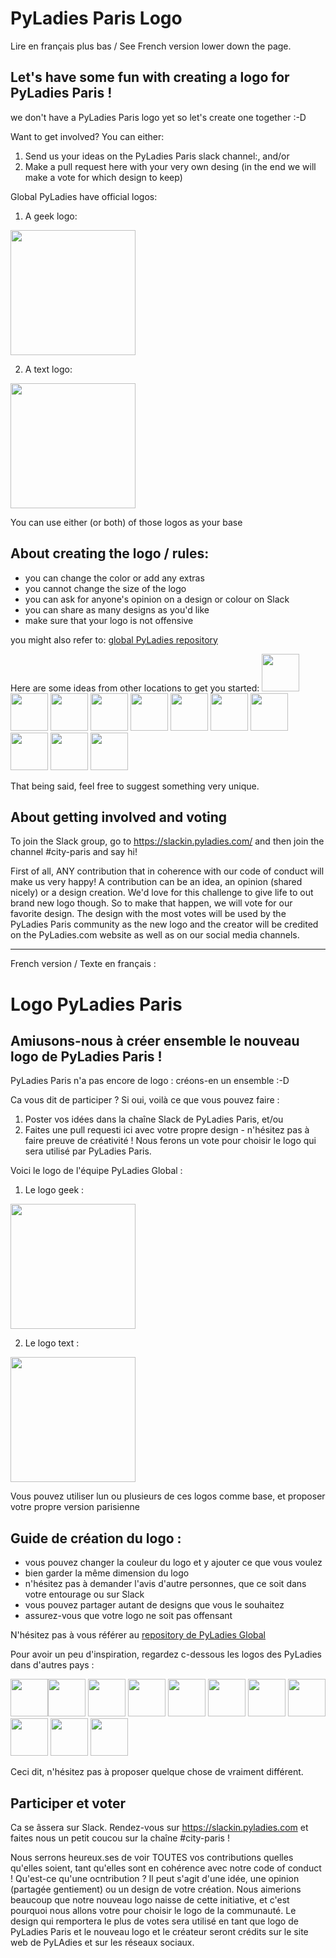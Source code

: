 # PyLadies Paris Logo

Lire en français plus bas / See French version lower down the page.

## Let's have some fun with creating a logo for PyLadies Paris !

we don't have a PyLadies Paris logo yet so let's create one together :-D

Want to get involved? You can either:
1. Send us your ideas on the PyLadies Paris slack channel:, and/or
2. Make a pull request here with your very own desing (in the end we will make a vote for which design to keep)

Global PyLadies have official logos:

1. A geek logo:
<img src="https://github.com/pyladies/pyladies-assets/blob/master/geek/png/pylady_geek_full_standard.png" width="200">

2. A text logo: 
<img src="https://github.com/pyladies/pyladies-assets/blob/master/wordmark/png/pyladies_wordmark_standard_black.png" width="200">

You can use either (or both) of those logos as your base

## About creating the logo / rules:

- you can change the color or add any extras
- you cannot change the size of the logo
- you can ask for anyone's opinion on a design or colour on Slack
- you can share as many designs as you'd like
- make sure that your logo is not offensive

you might also refer to: [global PyLadies repository](https://github.com/pyladies/pyladies-assets)

Here are some ideas from other locations to get you started:
<img src="https://github.com/pyladies/pyladies-assets/blob/master/locations/pyladies_amsterdam_logo.jpeg" width="60"><img src="https://github.com/pyladies/pyladies-assets/blob/master/locations/pyladies_australia_logo.png" width="60">
<img src="https://github.com/pyladies/pyladies-assets/blob/master/locations/pyladies_salvador_logo.png" width="60">
<img src="https://github.com/pyladies/pyladies-assets/blob/master/locations/LA/pyladies_la_logo.png" width="60">
<img src="https://github.com/pyladies/pyladies-assets/blob/master/locations/pyladies_berlin_logo.png" width="60">
<img src="https://github.com/pyladies/pyladies-assets/blob/master/locations/DC/pyladies_dc_logo.png" width="60">
<img src="https://github.com/pyladies/pyladies-assets/blob/master/locations/pyladies_brasil_logo.png" width="60">
<img src="https://github.com/pyladies/pyladies-assets/blob/master/locations/pyladies_pdx_logo.png" width="60">
<img src="https://github.com/pyladies/pyladies-assets/blob/master/locations/pyladies_taiwan_logo.png" width="60">
<img src="https://github.com/pyladies/pyladies-assets/blob/master/locations/pyladies_poland_logo.png" width="60">
<img src="https://github.com/pyladies/pyladies-assets/blob/master/locations/Recife-BR/logo_wordmark_pyladies_recife.png" width="60">

That being said, feel free to suggest something very unique.

## About getting involved and voting
To join the Slack group, go to https://slackin.pyladies.com/ and then join the channel #city-paris and say hi!

First of all, ANY contribution that in coherence with our code of conduct will make us very happy! A contribution can be an idea, an opinion (shared nicely) or a design creation. We'd love for this challenge to give life to out brand new logo though. So to make that happen, we will vote for our favorite design. The design with the most votes will be used by the PyLadies Paris community as the new logo and the creator will be credited on the PyLadies.com website as well as on our social media channels.

---
French version / Texte en français :

# Logo PyLadies Paris

## Amiusons-nous à créer ensemble le nouveau logo de PyLadies Paris !

PyLadies Paris n'a pas encore de logo : créons-en un ensemble :-D

Ca vous dit de participer ? Si oui, voilà ce que vous pouvez faire :
1. Poster vos idées dans la chaîne Slack de PyLadies Paris, et/ou
2. Faites une pull requesti ici avec votre propre design - n'hésitez pas à faire preuve de créativité ! Nous ferons un vote pour choisir le logo qui sera utilisé par PyLadies Paris.

Voici le logo de l'équipe PyLadies Global :

1. Le logo geek :
<img src="https://github.com/pyladies/pyladies-assets/blob/master/geek/png/pylady_geek_full_standard.png" width="200">

2. Le logo text : 
<img src="https://github.com/pyladies/pyladies-assets/blob/master/wordmark/png/pyladies_wordmark_standard_black.png" width="200">

Vous pouvez utiliser lun ou plusieurs de ces logos comme base, et proposer votre propre version parisienne

## Guide de création du logo :

- vous pouvez changer la couleur du logo et y ajouter ce que vous voulez
- bien garder la même dimension du logo
- n'hésitez pas à demander l'avis d'autre personnes, que ce soit dans votre entourage ou sur Slack
- vous pouvez partager autant de designs que vous le souhaitez
- assurez-vous que votre logo ne soit pas offensant

N'hésitez pas à vous référer au [repository de PyLadies Global](https://github.com/pyladies/pyladies-assets)

Pour avoir un peu d'inspiration, regardez c-dessous les logos des PyLadies dans d'autres pays :

<img src="https://github.com/pyladies/pyladies-assets/blob/master/locations/pyladies_amsterdam_logo.jpeg" width="60"><img src="https://github.com/pyladies/pyladies-assets/blob/master/locations/pyladies_australia_logo.png" width="60">
<img src="https://github.com/pyladies/pyladies-assets/blob/master/locations/pyladies_salvador_logo.png" width="60">
<img src="https://github.com/pyladies/pyladies-assets/blob/master/locations/LA/pyladies_la_logo.png" width="60">
<img src="https://github.com/pyladies/pyladies-assets/blob/master/locations/pyladies_berlin_logo.png" width="60">
<img src="https://github.com/pyladies/pyladies-assets/blob/master/locations/DC/pyladies_dc_logo.png" width="60">
<img src="https://github.com/pyladies/pyladies-assets/blob/master/locations/pyladies_brasil_logo.png" width="60">
<img src="https://github.com/pyladies/pyladies-assets/blob/master/locations/pyladies_pdx_logo.png" width="60">
<img src="https://github.com/pyladies/pyladies-assets/blob/master/locations/pyladies_taiwan_logo.png" width="60">
<img src="https://github.com/pyladies/pyladies-assets/blob/master/locations/pyladies_poland_logo.png" width="60">
<img src="https://github.com/pyladies/pyladies-assets/blob/master/locations/Recife-BR/logo_wordmark_pyladies_recife.png" width="60">

Ceci dit, n'hésitez pas à proposer quelque chose de vraiment différent.

## Participer et voter
Ca se âssera sur Slack. Rendez-vous sur https://slackin.pyladies.com et faites nous un petit coucou sur la chaîne #city-paris !

Nous serrons heureux.ses de voir TOUTES vos contributions quelles qu'elles soient, tant qu'elles sont en cohérence avec notre code of conduct ! Qu'est-ce qu'une ocntribution ? Il peut s'agit d'une idée, une opinion (partagée gentiement) ou un design de votre création. Nous aimerions beaucoup que notre nouveau logo naisse de cette initiative, et c'est pourquoi nous allons votre pour choisir le logo de la communauté. Le design qui remportera le plus de votes sera utilisé en tant que logo de PyLadies Paris et le nouveau logo et le créateur seront crédits sur le site web de PyLAdies et sur les réseaux sociaux.
